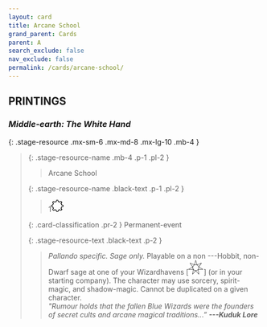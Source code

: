 ```yaml
---
layout: card
title: Arcane School
grand_parent: Cards
parent: A
search_exclude: false
nav_exclude: false
permalink: /cards/arcane-school/
---
```


## PRINTINGS


### _Middle-earth: The White Hand_

{: .stage-resource .mx-sm-6 .mx-md-8 .mx-lg-10 .mb-4 }
> {: .stage-resource-name .mb-4 .p-1 .pl-2 }
> > <div class="card-mp"></div>
> > <div class="card-name">Arcane School</div>
>
> {: .stage-resource-name .black-text .p-1 .pl-2 }
> > 1![](/assets/images/stage-point.svg)
>
> {: .card-classification .pr-2 }
> Permanent-event
>
> {: .stage-resource-text .black-text .p-2 }
> > _Pallando specific._ _Sage only._ Playable on a non ---&#65279;Hobbit, non-Dwarf sage at one of your Wizardhavens \[![](/assets/images/free-haven.svg)] (or in your starting company). The character may use sorcery, spirit-magic, and shadow-magic. Cannot be duplicated on a given character. <br>_"Rumour holds that the fallen Blue Wizards were the founders of secret cults and arcane magical traditions...”_ ***---&#65279;Kuduk Lore*** 
> 

